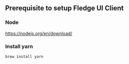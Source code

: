 ## Prerequisite to setup Fledge UI Client

### Node 

https://nodejs.org/en/download/

### Install yarn

`brew install yarn`
